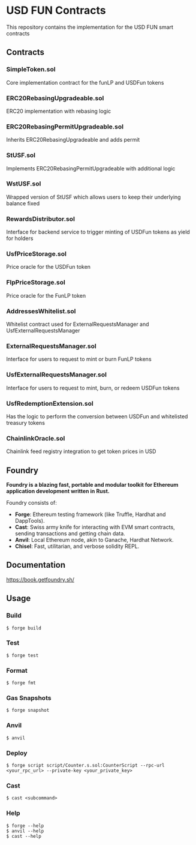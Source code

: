 # USD FUN Contracts

This repository contains the implementation for the USD FUN smart contracts

## Contracts

### SimpleToken.sol

Core implementation contract for the funLP and USDFun tokens

### ERC20RebasingUpgradeable.sol

ERC20 implementation with rebasing logic

### ERC20RebasingPermitUpgradeable.sol

Inherits ERC20RebasingUpgradeable and adds permit

### StUSF.sol

Implements ERC20RebasingPermitUpgradeable with additional logic

### WstUSF.sol

Wrapped version of StUSF which allows users to keep their underlying balance fixed

### RewardsDistributor.sol

Interface for backend service to trigger minting of USDFun tokens as yield for holders

### UsfPriceStorage.sol

Price oracle for the USDFun token

### FlpPriceStorage.sol

Price oracle for the FunLP token

### AddressesWhitelist.sol

Whitelist contract used for ExternalRequestsManager and UsfExternalRequestsManager

### ExternalRequestsManager.sol

Interface for users to request to mint or burn FunLP tokens

### UsfExternalRequestsManager.sol

Interface for users to request to mint, burn, or redeem USDFun tokens

### UsfRedemptionExtension.sol

Has the logic to perform the conversion between USDFun and whitelisted treasury tokens

### ChainlinkOracle.sol

Chainlink feed registry integration to get token prices in USD

## Foundry

**Foundry is a blazing fast, portable and modular toolkit for Ethereum application development written in Rust.**

Foundry consists of:

-   **Forge**: Ethereum testing framework (like Truffle, Hardhat and DappTools).
-   **Cast**: Swiss army knife for interacting with EVM smart contracts, sending transactions and getting chain data.
-   **Anvil**: Local Ethereum node, akin to Ganache, Hardhat Network.
-   **Chisel**: Fast, utilitarian, and verbose solidity REPL.

## Documentation

https://book.getfoundry.sh/

## Usage

### Build

```shell
$ forge build
```

### Test

```shell
$ forge test
```

### Format

```shell
$ forge fmt
```

### Gas Snapshots

```shell
$ forge snapshot
```

### Anvil

```shell
$ anvil
```

### Deploy

```shell
$ forge script script/Counter.s.sol:CounterScript --rpc-url <your_rpc_url> --private-key <your_private_key>
```

### Cast

```shell
$ cast <subcommand>
```

### Help

```shell
$ forge --help
$ anvil --help
$ cast --help
```
